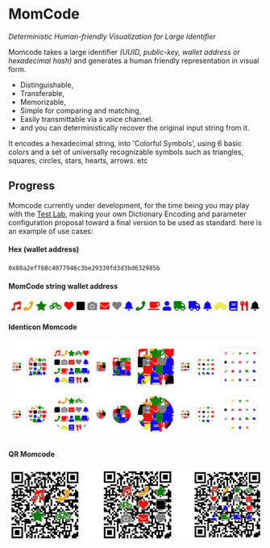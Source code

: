 # MomCode
_Deterministic Human-friendly Visualization for Large Identifier_

Momcode takes a large identifier _(UUID, public-key, wallet address or hexadecimal hash)_ and generates a human friendly representation in visual form.  
* Distinguishable,
* Transferable,
* Memorizable,
* Simple for comparing and matching,
* Easily transmittable via a voice channel.
* and you can deterministically recover the original input string from it.

It encodes a hexadecimal string, into 'Colorful Symbols', using 6 basic colors and a set of universally recognizable symbols such as triangles, squares, circles, stars, hearts, arrows. etc

## Progress
Momcode currently under development, for the time being you may play with the [Test Lab](/lab/), making your own Dictionary Encoding and parameter configuration proposal toward a final version to be used as standard. here is an example of use cases:

#### Hex (wallet address)
`0x88a2eff68c4077946c3be29339fd3d3bd632985b`

#### MomCode string wallet address

![Momcode example](assets/img/example-momcode-string101.jpg "Momcode example")

#### Identicon Momcode
![Identicon-Momcode](assets/img/example-momcode-identicon101.jpg "Identicon-Momcode example")

#### QR Momcode
![QR Code with Momcode](assets/img/example-momcode-qrcode100.jpg "QR Code with Momcode example")
